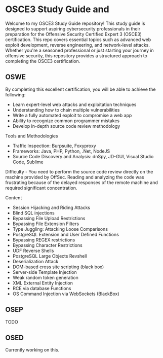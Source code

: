 # OSCE3 Study Guide and 
Welcome to my OSCE3 Study Guide repository! This study guide is designed to support aspiring cybersecurity professionals in their preparation for the Offensive Security Certified Expert 3 (OSCE3) certification. This repo covers essential topics such as advanced web exploit development, reverse engineering, and network-level attacks. Whether you're a seasoned professional or just starting your journey in offensive security, this repository provides a structured approach to completing the OSCE3 certification.

## OSWE
By completing this excellent certification, you will be able to achieve the following:
- Learn expert-level web attacks and exploitation techniques
- Understanding how to chain multiple vulnerabilities
- Write a fully automated exploit to compromise a web app
- Ability to recognize common programmer mistakes
- Develop in-depth source code review methodology

Tools and Methodologies
- Traffic Inspection: Burpsuite, Foxyproxy
- Frameworks: Java, PHP, Python, .Net, NodeJS
- Source Code Discovery and Analysis: dnSpy, JD-GUI, Visual Studio Code, Sublime

Difficulty - You need to perform the source code review directly on the machine provided by OffSec. Reading and analyzing the code was frustrating because of the delayed responses of the remote machine and required significant concentration. 

Content
- Session Hijacking and Riding Attacks
- Blind SQL injections
- Bypassing File Upload Restrictions
- Bypassing File Extension Filters
- Type Juggling: Attacking Loose Comparisons
- PostgreSQL Extension and User Defined Functions
- Bypassing REGEX restrictions
- Bypassing Character Restrictions
- UDF Reverse Shells
- PostgreSQL Large Objects Revshell
- Deserialization Attack
- DOM-based cross site scripting (black box)
- Server-side Template Injection
- Weak random token generation
- XML External Entity Injection
- RCE via database Functions
- OS Command Injection via WebSockets (BlackBox)

## OSEP
TODO

## OSED
Currently working on this.
